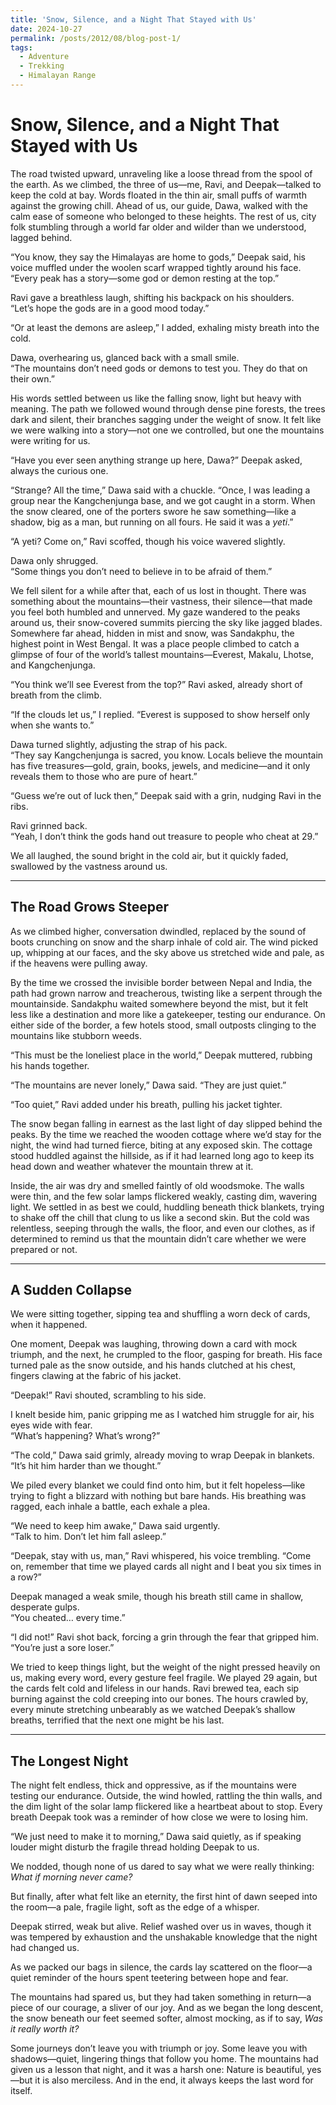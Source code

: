 ```yaml
---
title: 'Snow, Silence, and a Night That Stayed with Us'
date: 2024-10-27
permalink: /posts/2012/08/blog-post-1/
tags:
  - Adventure
  - Trekking
  - Himalayan Range
---
```



# **Snow, Silence, and a Night That Stayed with Us**

The road twisted upward, unraveling like a loose thread from the spool of the earth. As we climbed, the three of us—me, Ravi, and Deepak—talked to keep the cold at bay. Words floated in the thin air, small puffs of warmth against the growing chill. Ahead of us, our guide, Dawa, walked with the calm ease of someone who belonged to these heights. The rest of us, city folk stumbling through a world far older and wilder than we understood, lagged behind.

“You know, they say the Himalayas are home to gods,” Deepak said, his voice muffled under the woolen scarf wrapped tightly around his face. “Every peak has a story—some god or demon resting at the top.”

Ravi gave a breathless laugh, shifting his backpack on his shoulders.  
“Let’s hope the gods are in a good mood today.”

“Or at least the demons are asleep,” I added, exhaling misty breath into the cold.

Dawa, overhearing us, glanced back with a small smile.  
“The mountains don’t need gods or demons to test you. They do that on their own.”

His words settled between us like the falling snow, light but heavy with meaning. The path we followed wound through dense pine forests, the trees dark and silent, their branches sagging under the weight of snow. It felt like we were walking into a story—not one we controlled, but one the mountains were writing for us.  

“Have you ever seen anything strange up here, Dawa?” Deepak asked, always the curious one.

“Strange? All the time,” Dawa said with a chuckle. “Once, I was leading a group near the Kangchenjunga base, and we got caught in a storm. When the snow cleared, one of the porters swore he saw something—like a shadow, big as a man, but running on all fours. He said it was a *yeti*.”

“A yeti? Come on,” Ravi scoffed, though his voice wavered slightly.

Dawa only shrugged.  
“Some things you don’t need to believe in to be afraid of them.”

We fell silent for a while after that, each of us lost in thought. There was something about the mountains—their vastness, their silence—that made you feel both humbled and unnerved. My gaze wandered to the peaks around us, their snow-covered summits piercing the sky like jagged blades. Somewhere far ahead, hidden in mist and snow, was Sandakphu, the highest point in West Bengal. It was a place people climbed to catch a glimpse of four of the world’s tallest mountains—Everest, Makalu, Lhotse, and Kangchenjunga.

“You think we’ll see Everest from the top?” Ravi asked, already short of breath from the climb.

“If the clouds let us,” I replied. “Everest is supposed to show herself only when she wants to.”

Dawa turned slightly, adjusting the strap of his pack.  
“They say Kangchenjunga is sacred, you know. Locals believe the mountain has five treasures—gold, grain, books, jewels, and medicine—and it only reveals them to those who are pure of heart.”

“Guess we’re out of luck then,” Deepak said with a grin, nudging Ravi in the ribs.

Ravi grinned back.  
“Yeah, I don’t think the gods hand out treasure to people who cheat at 29.”

We all laughed, the sound bright in the cold air, but it quickly faded, swallowed by the vastness around us.

---

## **The Road Grows Steeper**

As we climbed higher, conversation dwindled, replaced by the sound of boots crunching on snow and the sharp inhale of cold air. The wind picked up, whipping at our faces, and the sky above us stretched wide and pale, as if the heavens were pulling away.

By the time we crossed the invisible border between Nepal and India, the path had grown narrow and treacherous, twisting like a serpent through the mountainside. Sandakphu waited somewhere beyond the mist, but it felt less like a destination and more like a gatekeeper, testing our endurance. On either side of the border, a few hotels stood, small outposts clinging to the mountains like stubborn weeds.

“This must be the loneliest place in the world,” Deepak muttered, rubbing his hands together.

“The mountains are never lonely,” Dawa said. “They are just quiet.”

“Too quiet,” Ravi added under his breath, pulling his jacket tighter.

The snow began falling in earnest as the last light of day slipped behind the peaks. By the time we reached the wooden cottage where we’d stay for the night, the wind had turned fierce, biting at any exposed skin. The cottage stood huddled against the hillside, as if it had learned long ago to keep its head down and weather whatever the mountain threw at it.

Inside, the air was dry and smelled faintly of old woodsmoke. The walls were thin, and the few solar lamps flickered weakly, casting dim, wavering light. We settled in as best we could, huddling beneath thick blankets, trying to shake off the chill that clung to us like a second skin. But the cold was relentless, seeping through the walls, the floor, and even our clothes, as if determined to remind us that the mountain didn’t care whether we were prepared or not.

---

## **A Sudden Collapse**

We were sitting together, sipping tea and shuffling a worn deck of cards, when it happened.

One moment, Deepak was laughing, throwing down a card with mock triumph, and the next, he crumpled to the floor, gasping for breath. His face turned pale as the snow outside, and his hands clutched at his chest, fingers clawing at the fabric of his jacket.

“Deepak!” Ravi shouted, scrambling to his side.

I knelt beside him, panic gripping me as I watched him struggle for air, his eyes wide with fear.  
“What’s happening? What’s wrong?”

“The cold,” Dawa said grimly, already moving to wrap Deepak in blankets.  
“It’s hit him harder than we thought.”

We piled every blanket we could find onto him, but it felt hopeless—like trying to fight a blizzard with nothing but bare hands. His breathing was ragged, each inhale a battle, each exhale a plea.

“We need to keep him awake,” Dawa said urgently.  
“Talk to him. Don’t let him fall asleep.”

“Deepak, stay with us, man,” Ravi whispered, his voice trembling. “Come on, remember that time we played cards all night and I beat you six times in a row?”

Deepak managed a weak smile, though his breath still came in shallow, desperate gulps.  
“You cheated… every time.”

“I did not!” Ravi shot back, forcing a grin through the fear that gripped him.  
“You’re just a sore loser.”

We tried to keep things light, but the weight of the night pressed heavily on us, making every word, every gesture feel fragile. We played 29 again, but the cards felt cold and lifeless in our hands. Ravi brewed tea, each sip burning against the cold creeping into our bones. The hours crawled by, every minute stretching unbearably as we watched Deepak’s shallow breaths, terrified that the next one might be his last.

---

## **The Longest Night**

The night felt endless, thick and oppressive, as if the mountains were testing our endurance. Outside, the wind howled, rattling the thin walls, and the dim light of the solar lamp flickered like a heartbeat about to stop. Every breath Deepak took was a reminder of how close we were to losing him.

“We just need to make it to morning,” Dawa said quietly, as if speaking louder might disturb the fragile thread holding Deepak to us.

We nodded, though none of us dared to say what we were really thinking: *What if morning never came?*

But finally, after what felt like an eternity, the first hint of dawn seeped into the room—a pale, fragile light, soft as the edge of a whisper.

Deepak stirred, weak but alive. Relief washed over us in waves, though it was tempered by exhaustion and the unshakable knowledge that the night had changed us.

As we packed our bags in silence, the cards lay scattered on the floor—a quiet reminder of the hours spent teetering between hope and fear.

The mountains had spared us, but they had taken something in return—a piece of our courage, a sliver of our joy. And as we began the long descent, the snow beneath our feet seemed softer, almost mocking, as if to say, *Was it really worth it?*

Some journeys don’t leave you with triumph or joy. Some leave you with shadows—quiet, lingering things that follow you home. The mountains had given us a lesson that night, and it was a harsh one: Nature is beautiful, yes—but it is also merciless. And in the end, it always keeps the last word for itself.
